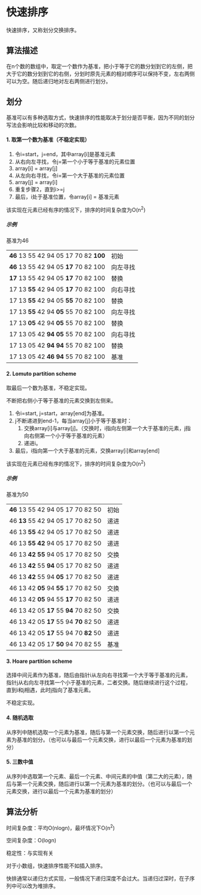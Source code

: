 # 快速排序

快速排序，又称划分交换排序。

## 算法描述

在n个数的数组中，取定一个数作为基准，把小于等于它的数分划到它的左侧，把大于它的数分划到它的右侧，分划时原先元素的相对顺序可以保持不变，左右两侧可以为空。随后递归地对左右两侧进行划分。

## 划分
基准可以有多种选取方式，快速排序的性能取决于划分是否平衡，因为不同的划分写法会影响比较和移动的次数。

#### 1. 取第一个数为基准（不稳定实现）
1. 令i=start，j=end，其中array[i]是基准元素
2. 从右向左寻找，令j=第一个小于等于基准的元素位置
3. array[i] = array[j]
4. 从左向右寻找，令i=第一个大于基准的元素位置
5. array[j] = array[i]
6. 重复步骤2，直到i>=j
7. 最后，i处于基准位置，令array[i] = 基准元素

该实现在元素已经有序的情况下，排序的时间复杂度为O(n<sup>2</sup>)

##### 示例

基准为46

<table>
    <tr><td><strong>46</strong> 13 55 42 94 05 17 70 82 <strong>100</strong></td><td>初始</td></tr>
    <tr><td><strong>46</strong> 13 55 42 94 05 <strong>17</strong> 70 82 100</td><td>向左寻找</td></tr>
    <tr><td><strong>17</strong> 13 55 42 94 05 <strong>17</strong> 70 82 100</td><td>替换</td></tr>
    <tr><td>17 13 <strong>55</strong> 42 94 05 <strong>17</strong> 70 82 100</td><td>向右寻找</td></tr>
    <tr><td>17 13 <strong>55</strong> 42 94 05 <strong>55</strong> 70 82 100</td><td>替换</td></tr>
    <tr><td>17 13 <strong>55</strong> 42 94 <strong>05</strong> 55 70 82 100</td><td>向左寻找</td></tr>
    <tr><td>17 13 <strong>05</strong> 42 94 <strong>05</strong> 55 70 82 100</td><td>替换</td></tr>
    <tr><td>17 13 05 42 <strong>94</strong> <strong>05</strong> 55 70 82 100</td><td>向右寻找</td></tr>
    <tr><td>17 13 05 42 <strong>94</strong> <strong>94</strong> 55 70 82 100</td><td>替换</td></tr>
    <tr><td>17 13 05 42 <strong>46</strong> <strong>94</strong> 55 70 82 100</td><td>基准</td></tr>
</table>

#### 2. Lomuto partition scheme

取最后一个数为基准，不稳定实现。

不断把右侧小于等于基准的元素交换到左侧来。

1. 令i=start, j=start，array[end]为基准。
2. j不断递进到end-1，每当array[j]小于等于基准时：
    1. 交换array[i]与array[j]。（交换时，i指向左侧第一个大于基准的元素，j指向右侧第一个小于等于基准的元素）
    2. 递进i。
3. 最后，i指向第一个大于基准的元素，交换array[i]和array[end]

该实现在元素已经有序的情况下，排序的时间复杂度为O(n<sup>2</sup>)

##### 示例

基准为50

<table>
    <tr><td><strong>46</strong> 13 55 42 94 05 17 70 82 50</td><td>初始</td></tr>
    <tr><td>46 <strong>13</strong> 55 42 94 05 17 70 82 50</td><td>递进</td></tr>
    <tr><td>46 13 <strong>55</strong> 42 94 05 17 70 82 50</td><td>递进</td></tr>
    <tr><td>46 13 <strong>55</strong> <strong>42</strong> 94 05 17 70 82 50</td><td>递进</td></tr>
    <tr><td>46 13 <strong>42</strong> <strong>55</strong> 94 05 17 70 82 50</td><td>交换</td></tr>
    <tr><td>46 13 <strong>42</strong> 55 <strong>94</strong> 05 17 70 82 50</td><td>递进</td></tr>
    <tr><td>46 13 <strong>42</strong> 55 94 <strong>05</strong> 17 70 82 50</td><td>递进</td></tr>
    <tr><td>46 13 42 <strong>05</strong> 94 <strong>55</strong> 17 70 82 50</td><td>交换</td></tr>
    <tr><td>46 13 42 <strong>05</strong> 94 55 <strong>17</strong> 70 82 50</td><td>递进</td></tr>
    <tr><td>46 13 42 05 <strong>17</strong> 55 <strong>94</strong> 70 82 50</td><td>交换</td></tr>
    <tr><td>46 13 42 05 <strong>17</strong> 55 94 <strong>70</strong> 82 50</td><td>递进</td></tr>
    <tr><td>46 13 42 05 <strong>17</strong> 55 94 70 <strong>82</strong> 50</td><td>递进</td></tr>
    <tr><td>46 13 42 05 17 <strong>50</strong> 94 70 82 55</td><td>基准</td></tr>
</table>

#### 3. Hoare partition scheme
选择中间元素作为基准，随后由指针i从左向右寻找第一个大于等于基准的元素，指针j从右向左寻找第一个小于基准的元素，二者交换。随后继续进行这个过程，直到i和j相遇，此时j指向了基准元素。

不稳定实现。

#### 4. 随机选取
从序列中随机选取一个元素为基准，随后与第一个元素交换，随后进行以第一个元素为基准的划分。（也可以与最后一个元素交换，进行以最后一个元素为基准的划分）

#### 5. 三数中值
从序列中选取第一个元素、最后一个元素、中间元素的中值（第二大的元素），随后与第一个元素交换，随后进行以第一个元素为基准的划分。（也可以与最后一个元素交换，进行以最后一个元素为基准的划分）

## 算法分析

时间复杂度：平均O(nlogn)，最坏情况下O(n<sup>2</sup>)

空间复杂度：O(logn)

稳定性：与实现有关

对于小数组，快速排序性能不如插入排序。

快排通常以递归方式实现，一般情况下递归深度不会过大。当递归过深时，在子序列中可以改为堆排序。

